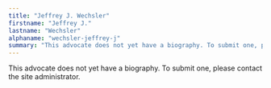 ```yaml
---
title: "Jeffrey J. Wechsler"
firstname: "Jeffrey J."
lastname: "Wechsler"
alphaname: "wechsler-jeffrey-j"
summary: "This advocate does not yet have a biography. To submit one, please contact the site administrator."
---
```

This advocate does not yet have a biography. To submit one, please contact the site administrator.

